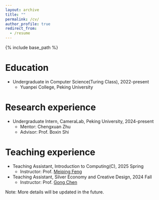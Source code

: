 ```yaml
---
layout: archive
title: ""
permalink: /cv/
author_profile: true
redirect_from:
  - /resume
---
```


{% include base_path %}

Education
======

* Undergraduate in Computer Science(Turing Class), 2022-present
  * Yuanpei College, Peking University

Research experience
======

* Undergraduate Intern, CameraLab, Peking University, 2024-present
  * Mentor: Chengxuan Zhu
  * Advisor: Prof. Boxin Shi

Teaching experience
======
* Teaching Assistant, Introduction to Computing(C), 2025 Spring
  * Instructor: Prof. [Meiping Feng](https://ele.pku.edu.cn/info/1023/1997.htm)
* Teaching Assistant, Silver Economy and Creative Design, 2024 Fall
  * Instructor: Prof. [Gong Chen](https://ipr.pku.edu.cn/jsdw/zzjs/233824.htm)


Note: More details will be updated in the future.


<!-- Work experience
======
* Spring 2024: Academic Pages Collaborator
  * Github University
  * Duties includes: Updates and improvements to template
  * Supervisor: The Users

* Fall 2015: Research Assistant
  * Github University
  * Duties included: Merging pull requests
  * Supervisor: Professor Hub

* Summer 2015: Research Assistant
  * Github University
  * Duties included: Tagging issues
  * Supervisor: Professor Git
  
Skills
======
* Skill 1
* Skill 2
  * Sub-skill 2.1
  * Sub-skill 2.2
  * Sub-skill 2.3
* Skill 3

Publications
======
  <ul>{% for post in site.publications reversed %}
    {% include archive-single-cv.html %}
  {% endfor %}</ul>
  
Talks
======
  <ul>{% for post in site.talks reversed %}
    {% include archive-single-talk-cv.html  %}
  {% endfor %}</ul>
  
Teaching
======
  <ul>{% for post in site.teaching reversed %}
    {% include archive-single-cv.html %}
  {% endfor %}</ul>
  
Service and leadership
======
* Currently signed in to 43 different slack teams -->
